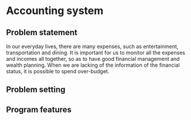 # Accounting system


## Problem statement

In our everyday lives, there are many expenses, such as entertainment, transportation and dining. It is important for us to monitor all the expenses and incomes all together, so as to have good financial management and wealth planning. When we are lacking of the information of the financial status, it is possible to spend over-budget.

## Problem setting



## Program features

